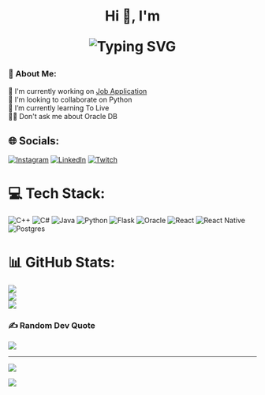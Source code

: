 <h1 align="center">Hi 👋, I'm <p align="center">
  <img src="https://readme-typing-svg.demolab.com?font=Ubuntu&size=25&pause=2000&color=F72424&center=true&vCenter=true&multiline=true&width=600&lines=Pierluigi;" alt="Typing SVG" />
</p></h1>

### 💫 About Me:
🔭 I'm currently working on [Job Application](https://static.wikia.nocookie.net/charactercommunity/images/5/50/Chica%27s_jumpscare_gif.gif/revision/latest/scale-to-width-down/470?cb=20240622070716)<br>👯 I'm looking to collaborate on Python<br>🌱 I’m currently learning To Live<br>💬🚫 Don't ask me about Oracle DB


## 🌐 Socials:
[![Instagram](https://img.shields.io/badge/Instagram-%23E4405F.svg?logo=Instagram&logoColor=white)](https://instagram.com/@p13r_._) [![LinkedIn](https://img.shields.io/badge/LinkedIn-%230077B5.svg?logo=linkedin&logoColor=white)](https://linkedin.com/in/pierluigibuttazzo) [![Twitch](https://img.shields.io/badge/Twitch-%239146FF.svg?logo=Twitch&logoColor=white)](https://twitch.tv/mrp13r_) 

# 💻 Tech Stack:
![C++](https://img.shields.io/badge/c++-%2300599C.svg?style=flat&logo=c%2B%2B&logoColor=white) ![C#](https://img.shields.io/badge/c%23-%23239120.svg?style=flat&logo=csharp&logoColor=white) ![Java](https://img.shields.io/badge/java-%23ED8B00.svg?style=flat&logo=openjdk&logoColor=white) ![Python](https://img.shields.io/badge/python-3670A0?style=flat&logo=python&logoColor=ffdd54) ![Flask](https://img.shields.io/badge/flask-%23000.svg?style=flat&logo=flask&logoColor=white) ![Oracle](https://img.shields.io/badge/Oracle-F80000?style=flat&logo=oracle&logoColor=white) ![React](https://img.shields.io/badge/react-%2320232a.svg?style=flat&logo=react&logoColor=%2361DAFB) ![React Native](https://img.shields.io/badge/react_native-%2320232a.svg?style=flat&logo=react&logoColor=%2361DAFB) ![Postgres](https://img.shields.io/badge/postgres-%23316192.svg?style=flat&logo=postgresql&logoColor=white)
# 📊 GitHub Stats:
![](https://github-readme-stats.vercel.app/api?username=P13rlU&theme=dark&hide_border=false&include_all_commits=true&count_private=true)<br/>
![](https://nirzak-streak-stats.vercel.app/?user=P13rlU&theme=dark&hide_border=false)<br/>
![](https://github-readme-stats.vercel.app/api/top-langs/?username=P13rlU&theme=dark&hide_border=false&include_all_commits=true&count_private=true&layout=compact)

### ✍️ Random Dev Quote
![](https://quotes-github-readme.vercel.app/api?type=horizontal&theme=radical)

---
[![](https://visitcount.itsvg.in/api?id=P13rlU&icon=0&color=0)](https://visitcount.itsvg.in)

<!-- Proudly created with GPRM ( https://gprm.itsvg.in ) -->

![](https://i.pinimg.com/originals/e4/26/70/e426702edf874b181aced1e2fa5c6cde.gif)
